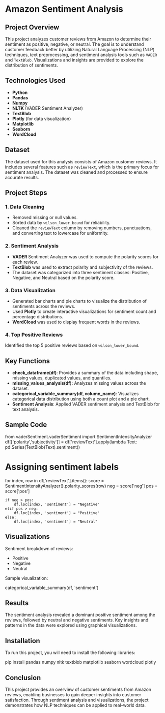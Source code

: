 
# Amazon Sentiment Analysis

## Project Overview
This project analyzes customer reviews from Amazon to determine their sentiment as positive, negative, or neutral. The goal is to understand customer feedback better by utilizing Natural Language Processing (NLP) techniques, text preprocessing, and sentiment analysis tools such as `VADER` and `TextBlob`. Visualizations and insights are provided to explore the distribution of sentiments.

## Technologies Used
- **Python**
- **Pandas**
- **Numpy**
- **NLTK** (VADER Sentiment Analyzer)
- **TextBlob**
- **Plotly** (for data visualization)
- **Matplotlib**
- **Seaborn**
- **WordCloud**

## Dataset
The dataset used for this analysis consists of Amazon customer reviews. It includes several features such as `reviewText`, which is the primary focus for sentiment analysis. The dataset was cleaned and processed to ensure accurate results.

## Project Steps
### 1. Data Cleaning
- Removed missing or null values.
- Sorted data by `wilson_lower_bound` for reliability.
- Cleaned the `reviewText` column by removing numbers, punctuations, and converting text to lowercase for uniformity.

### 2. Sentiment Analysis
- **VADER** Sentiment Analyzer was used to compute the polarity scores for each review.
- **TextBlob** was used to extract polarity and subjectivity of the reviews.
- The dataset was categorized into three sentiment classes: Positive, Negative, and Neutral based on the polarity score.

### 3. Data Visualization
- Generated bar charts and pie charts to visualize the distribution of sentiments across the reviews.
- Used **Plotly** to create interactive visualizations for sentiment count and percentage distributions.
- **WordCloud** was used to display frequent words in the reviews.

### 4. Top Positive Reviews
Identified the top 5 positive reviews based on `wilson_lower_bound`.

## Key Functions
- **check_dataframe(df)**: Provides a summary of the data including shape, missing values, duplicated values, and quantiles.
- **missing_values_analysis(df)**: Analyzes missing values across the dataset.
- **categorical_variable_summary(df, column_name)**: Visualizes categorical data distribution using both a count plot and a pie chart.
- **Sentiment Analysis**: Applied VADER sentiment analysis and TextBlob for text analysis.

## Sample Code

from vaderSentiment.vaderSentiment import SentimentIntensityAnalyzer
df[['polarity','subjectivity']] = df['reviewText'].apply(lambda Text: pd.Series(TextBlob(Text).sentiment))

# Assigning sentiment labels
for index, row in df['reviewText'].items():
    score = SentimentIntensityAnalyzer().polarity_scores(row)
    neg = score['neg']
    pos = score['pos']

    if neg > pos:
        df.loc[index, 'sentiment'] = "Negative"
    elif pos > neg:
        df.loc[index, 'sentiment'] = "Positive"
    else:
        df.loc[index, 'sentiment'] = "Neutral"


## Visualizations
Sentiment breakdown of reviews:
- Positive
- Negative
- Neutral

Sample visualization:

categorical_variable_summary(df, 'sentiment')


## Results
The sentiment analysis revealed a dominant positive sentiment among the reviews, followed by neutral and negative sentiments. Key insights and patterns in the data were explored using graphical visualizations.

## Installation
To run this project, you will need to install the following libraries:

pip install pandas numpy nltk textblob matplotlib seaborn wordcloud plotly


## Conclusion
This project provides an overview of customer sentiments from Amazon reviews, enabling businesses to gain deeper insights into customer satisfaction. Through sentiment analysis and visualizations, the project demonstrates how NLP techniques can be applied to real-world data.


